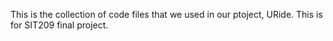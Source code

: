 This is the collection of code files that we used in our ptoject, URide. This is for SIT209 final project.
